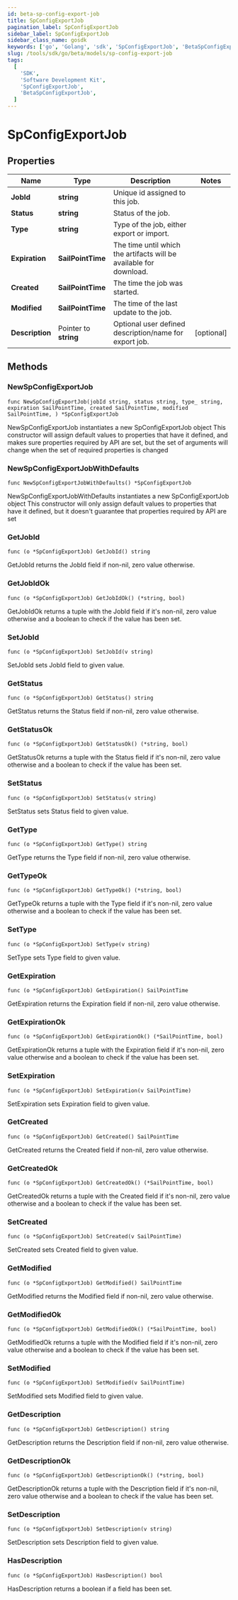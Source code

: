 ```yaml
---
id: beta-sp-config-export-job
title: SpConfigExportJob
pagination_label: SpConfigExportJob
sidebar_label: SpConfigExportJob
sidebar_class_name: gosdk
keywords: ['go', 'Golang', 'sdk', 'SpConfigExportJob', 'BetaSpConfigExportJob']
slug: /tools/sdk/go/beta/models/sp-config-export-job
tags:
  [
    'SDK',
    'Software Development Kit',
    'SpConfigExportJob',
    'BetaSpConfigExportJob',
  ]
---
```


# SpConfigExportJob

## Properties

| Name | Type | Description | Notes |
| --- | --- | --- | --- |
| **JobId** | **string** | Unique id assigned to this job. |
| **Status** | **string** | Status of the job. |
| **Type** | **string** | Type of the job, either export or import. |
| **Expiration** | **SailPointTime** | The time until which the artifacts will be available for download. |
| **Created** | **SailPointTime** | The time the job was started. |
| **Modified** | **SailPointTime** | The time of the last update to the job. |
| **Description** | Pointer to **string** | Optional user defined description/name for export job. | [optional] |

## Methods

### NewSpConfigExportJob

`func NewSpConfigExportJob(jobId string, status string, type_ string, expiration SailPointTime, created SailPointTime, modified SailPointTime, ) *SpConfigExportJob`

NewSpConfigExportJob instantiates a new SpConfigExportJob object This constructor will assign default values to properties that have it defined, and makes sure properties required by API are set, but the set of arguments will change when the set of required properties is changed

### NewSpConfigExportJobWithDefaults

`func NewSpConfigExportJobWithDefaults() *SpConfigExportJob`

NewSpConfigExportJobWithDefaults instantiates a new SpConfigExportJob object This constructor will only assign default values to properties that have it defined, but it doesn't guarantee that properties required by API are set

### GetJobId

`func (o *SpConfigExportJob) GetJobId() string`

GetJobId returns the JobId field if non-nil, zero value otherwise.

### GetJobIdOk

`func (o *SpConfigExportJob) GetJobIdOk() (*string, bool)`

GetJobIdOk returns a tuple with the JobId field if it's non-nil, zero value otherwise and a boolean to check if the value has been set.

### SetJobId

`func (o *SpConfigExportJob) SetJobId(v string)`

SetJobId sets JobId field to given value.

### GetStatus

`func (o *SpConfigExportJob) GetStatus() string`

GetStatus returns the Status field if non-nil, zero value otherwise.

### GetStatusOk

`func (o *SpConfigExportJob) GetStatusOk() (*string, bool)`

GetStatusOk returns a tuple with the Status field if it's non-nil, zero value otherwise and a boolean to check if the value has been set.

### SetStatus

`func (o *SpConfigExportJob) SetStatus(v string)`

SetStatus sets Status field to given value.

### GetType

`func (o *SpConfigExportJob) GetType() string`

GetType returns the Type field if non-nil, zero value otherwise.

### GetTypeOk

`func (o *SpConfigExportJob) GetTypeOk() (*string, bool)`

GetTypeOk returns a tuple with the Type field if it's non-nil, zero value otherwise and a boolean to check if the value has been set.

### SetType

`func (o *SpConfigExportJob) SetType(v string)`

SetType sets Type field to given value.

### GetExpiration

`func (o *SpConfigExportJob) GetExpiration() SailPointTime`

GetExpiration returns the Expiration field if non-nil, zero value otherwise.

### GetExpirationOk

`func (o *SpConfigExportJob) GetExpirationOk() (*SailPointTime, bool)`

GetExpirationOk returns a tuple with the Expiration field if it's non-nil, zero value otherwise and a boolean to check if the value has been set.

### SetExpiration

`func (o *SpConfigExportJob) SetExpiration(v SailPointTime)`

SetExpiration sets Expiration field to given value.

### GetCreated

`func (o *SpConfigExportJob) GetCreated() SailPointTime`

GetCreated returns the Created field if non-nil, zero value otherwise.

### GetCreatedOk

`func (o *SpConfigExportJob) GetCreatedOk() (*SailPointTime, bool)`

GetCreatedOk returns a tuple with the Created field if it's non-nil, zero value otherwise and a boolean to check if the value has been set.

### SetCreated

`func (o *SpConfigExportJob) SetCreated(v SailPointTime)`

SetCreated sets Created field to given value.

### GetModified

`func (o *SpConfigExportJob) GetModified() SailPointTime`

GetModified returns the Modified field if non-nil, zero value otherwise.

### GetModifiedOk

`func (o *SpConfigExportJob) GetModifiedOk() (*SailPointTime, bool)`

GetModifiedOk returns a tuple with the Modified field if it's non-nil, zero value otherwise and a boolean to check if the value has been set.

### SetModified

`func (o *SpConfigExportJob) SetModified(v SailPointTime)`

SetModified sets Modified field to given value.

### GetDescription

`func (o *SpConfigExportJob) GetDescription() string`

GetDescription returns the Description field if non-nil, zero value otherwise.

### GetDescriptionOk

`func (o *SpConfigExportJob) GetDescriptionOk() (*string, bool)`

GetDescriptionOk returns a tuple with the Description field if it's non-nil, zero value otherwise and a boolean to check if the value has been set.

### SetDescription

`func (o *SpConfigExportJob) SetDescription(v string)`

SetDescription sets Description field to given value.

### HasDescription

`func (o *SpConfigExportJob) HasDescription() bool`

HasDescription returns a boolean if a field has been set.
